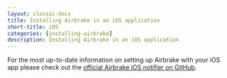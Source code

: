 ```yaml
---
layout: classic-docs
title: Installing Airbrake in an iOS application
short-title: iOS
categories: [installing-airbrake]
description: Installing Airbrake in an iOS application
---
```


For the most up-to-date information on setting up Airbrake with your iOS app
please check out the [official Airbrake iOS notifier on
GitHub](https://github.com/airbrake/airbrake-ios).
